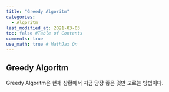 ```yaml
---
title: "Greedy Algoritm"
categories: 
  - Algoritm
last_modified_at: 2021-03-03
toc: false #Table of Contents
comments: true
use_math: true # MathJax On
---
```


## Greedy Algoritm

Greedy Algoritm은 현재 상황에서 지금 당장 좋은 것만 고르는 방법이다.
